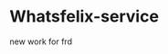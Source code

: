 # Whatsfelix-service
new work for frd 

<a href="https://wrapfr33kzz.github.io/Whatsfelix-service/"></a>
